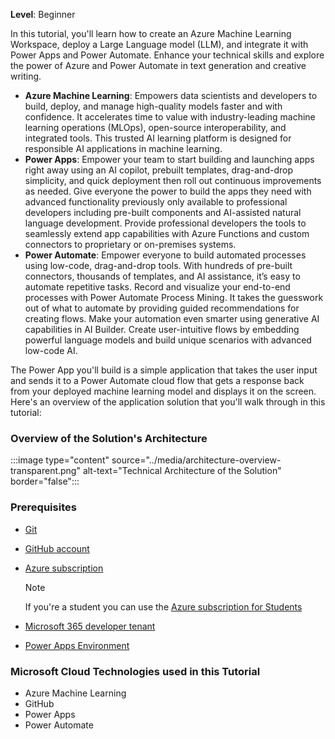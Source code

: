 <!-- markdownlint-disable MD041 -->

**Level**: Beginner

In this tutorial, you'll learn how to create an Azure Machine Learning Workspace, deploy a Large Language model (LLM), and integrate it with Power Apps and Power Automate. Enhance your technical skills and explore the power of Azure and Power Automate in text generation and creative writing.

- **Azure Machine Learning**: Empowers data scientists and developers to build, deploy, and manage high-quality models faster and with confidence. It accelerates time to value with industry-leading machine learning operations (MLOps), open-source interoperability, and integrated tools. This trusted AI learning platform is designed for responsible AI applications in machine learning.
- **Power Apps**: Empower your team to start building and launching apps right away using an AI copilot, prebuilt templates, drag-and-drop simplicity, and quick deployment then roll out continuous improvements as needed. Give everyone the power to build the apps they need with advanced functionality previously only available to professional developers including pre-built components and AI-assisted natural language development. Provide professional developers the tools to seamlessly extend app capabilities with Azure Functions and custom connectors to proprietary or on-premises systems.
- **Power Automate**: Empower everyone to build automated processes using low-code, drag-and-drop tools. With hundreds of pre-built connectors, thousands of templates, and AI assistance, it’s easy to automate repetitive tasks. Record and visualize your end-to-end processes with Power Automate Process Mining. It takes the guesswork out of what to automate by providing guided recommendations for creating flows. Make your automation even smarter using generative AI capabilities in AI Builder. Create user-intuitive flows by embedding powerful language models and build unique scenarios with advanced low-code AI.

The Power App you'll build is a simple application that takes the user input and sends it to a Power Automate cloud flow that gets a response back from your deployed machine learning model and displays it on the screen. Here's an overview of the application solution that you'll walk through in this tutorial:

### Overview of the Solution's Architecture

:::image type="content" source="../media/architecture-overview-transparent.png" alt-text="Technical Architecture of the Solution" border="false":::

### Prerequisites

- [Git](/devops/develop/git/install-and-set-up-git)
- [GitHub account](https://github.com)
- [Azure subscription](https://azure.microsoft.com/free)

    > [!NOTE]
    > If you're a student you can use the [Azure subscription for Students](https://azure.microsoft.com/free/students)

- [Microsoft 365 developer tenant](https://developer.microsoft.com/microsoft-365/dev-program)
- [Power Apps Environment](/power-platform/developer/create-developer-environment)

### Microsoft Cloud Technologies used in this Tutorial

- Azure Machine Learning
- GitHub
- Power Apps
- Power Automate

